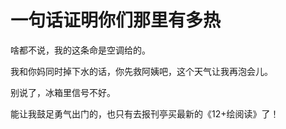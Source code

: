 # 一句话证明你们那里有多热

啥都不说，我的这条命是空调给的。 

我和你妈同时掉下水的话，你先救阿姨吧，这个天气让我再泡会儿。 

别说了，冰箱里信号不好。 

能让我鼓足勇气出门的，也只有去报刊亭买最新的《12+绘阅读》了！
